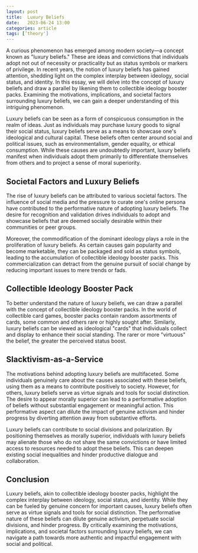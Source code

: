 ```yaml
---
layout: post
title:  Luxury Beliefs
date:   2023-06-24 13:00
categories: article
tags: [’theory']
---
```


A curious phenomenon has emerged among modern society—a concept known as "luxury beliefs." These are ideas and convictions that individuals adopt not out of necessity or practicality but as status symbols or markers of privilege. In recent years, the notion of luxury beliefs has gained attention, shedding light on the complex interplay between ideology, social status, and identity. In this essay, we will delve into the concept of luxury beliefs and draw a parallel by likening them to collectible ideology booster packs. Examining the motivations, implications, and societal factors surrounding luxury beliefs, we can gain a deeper understanding of this intriguing phenomenon.

Luxury beliefs can be seen as a form of conspicuous consumption in the realm of ideas. Just as individuals may purchase luxury goods to signal their social status, luxury beliefs serve as a means to showcase one's ideological and cultural capital. These beliefs often center around social and political issues, such as environmentalism, gender equality, or ethical consumption. While these causes are undoubtedly important, luxury beliefs manifest when individuals adopt them primarily to differentiate themselves from others and to project a sense of moral superiority.

## Societal Factors and Luxury Beliefs

The rise of luxury beliefs can be attributed to various societal factors. The influence of social media and the pressure to curate one's online persona have contributed to the performative nature of adopting luxury beliefs. The desire for recognition and validation drives individuals to adopt and showcase beliefs that are deemed socially desirable within their communities or peer groups.

Moreover, the commodification of the dominant ideology plays a role in the proliferation of luxury beliefs. As certain causes gain popularity and become marketable, they can be packaged and sold as status symbols, leading to the accumulation of collectible ideology booster packs. This commercialization can detract from the genuine pursuit of social change by reducing important issues to mere trends or fads.

## Collectible Ideology Booster Pack

To better understand the nature of luxury beliefs, we can draw a parallel with the concept of collectible ideology booster packs. In the world of collectible card games, booster packs contain random assortments of cards, some common and others rare or highly sought after. Similarly, luxury beliefs can be viewed as ideological "cards" that individuals collect and display to enhance their social standing. The rarer or more "virtuous" the belief, the greater the perceived status boost.

## Slacktivism-as-a-Service

The motivations behind adopting luxury beliefs are multifaceted. Some individuals genuinely care about the causes associated with these beliefs, using them as a means to contribute positively to society. However, for others, luxury beliefs serve as virtue signals and tools for social distinction. The desire to appear morally superior can lead to a performative adoption of beliefs without substantial engagement or meaningful action. This performative aspect can dilute the impact of genuine activism and hinder progress by diverting attention away from substantive efforts.

Luxury beliefs can contribute to social divisions and polarization. By positioning themselves as morally superior, individuals with luxury beliefs may alienate those who do not share the same convictions or have limited access to resources needed to adopt these beliefs. This can deepen existing social inequalities and hinder productive dialogue and collaboration.

## Conclusion

Luxury beliefs, akin to collectible ideology booster packs, highlight the complex interplay between ideology, social status, and identity. While they can be fueled by genuine concern for important causes, luxury beliefs often serve as virtue signals and tools for social distinction. The performative nature of these beliefs can dilute genuine activism, perpetuate social divisions, and hinder progress. By critically examining the motivations, implications, and societal factors surrounding luxury beliefs, we can navigate a path towards more authentic and impactful engagement with social and political.
